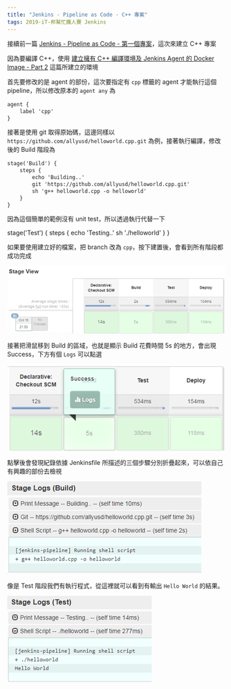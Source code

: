 ```yaml
---
title: "Jenkins - Pipeline as Code - C++ 專案"
tags: 2019-iT-邦幫忙鐵人賽 Jenkins
---
```


接續前一篇 [Jenkins - Pipeline as Code - 第一個專案](https://twblog.hongjianching.com/2018/10/15/jenkins-pipeline-as-code-first-project/)，這次來建立 C++ 專案

因為要編譯 C++，使用 [建立擁有 C++ 編譯環境及 Jenkins Agent 的 Docker Image - Part 2](https://twblog.hongjianching.com/2018/10/13/create-cpp-compiler-with-jenkins-agent-docker-image-part-2/) 這篇所建立的環境

首先要修改的是 agent 的部份，這次要指定有 `cpp` 標籤的 agent 才能執行這個 pipeline，所以修改原本的 `agent any` 為

```
agent {
    label 'cpp'
}
```

接著是使用 git 取得原始碼，這邊同樣以 `https://github.com/allyusd/helloworld.cpp.git` 為例，接著執行編譯，修改後的 Build 階段為

```
stage('Build') {
    steps {
        echo 'Building..'
        git 'https://github.com/allyusd/helloworld.cpp.git'
        sh 'g++ helloworld.cpp -o helloworld'
    }
}
```

因為這個簡單的範例沒有 unit test，所以透過執行代替一下

stage('Test') {
    steps {
        echo 'Testing..'
        sh './helloworld'
    }
}

如果要使用建立好的檔案，把 branch 改為 `cpp`，按下建置後，會看到所有階段都成功完成

![](/assets/images/2018-10-16-jenkins-pipeline-as-code-cpp-project/2018-10-16_22-00-34.png)

接著把滑鼠移到 Build 的區域，也就是顯示 Build 花費時間 5s 的地方，會出現 Success，下方有個 `Logs` 可以點選

![](/assets/images/2018-10-16-jenkins-pipeline-as-code-cpp-project/2018-10-16_22-04-33.png)

點擊後會發現紀錄依據 Jenkinsfile 所描述的三個步驟分別折疊起來，可以依自己有興趣的部份去檢視

![](/assets/images/2018-10-16-jenkins-pipeline-as-code-cpp-project/2018-10-16_22-06-02.png)

像是 Test 階段我們有執行程式，從這裡就可以看到有輸出 `Hello World` 的結果。

![](/assets/images/2018-10-16-jenkins-pipeline-as-code-cpp-project/2018-10-16_22-08-08.png)

